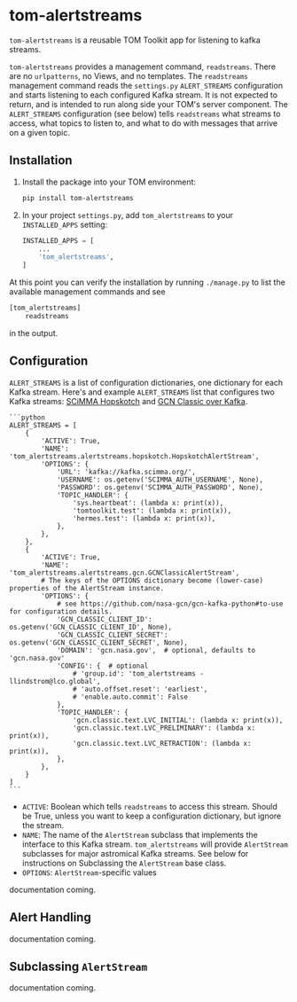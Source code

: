 # tom-alertstreams

`tom-alertstreams` is a reusable TOM Toolkit app for listening to kafka streams.

`tom-alertstreams` provides a management command, `readstreams`. There are no `urlpatterns`,
no Views, and no templates. The `readstreams` management command reads the `settings.py` `ALERT_STREAMS`
configuration and starts listening to each configured Kafka stream. It is not expected
to return, and is intended to run along side your TOM's server component. The `ALERT_STREAMS`
configuration (see below) tells `readstreams` what streams to access, what topics to listen to,
and what to do with messages that arrive on a given topic.

## Installation

1. Install the package into your TOM environment:
    ```bash
    pip install tom-alertstreams
   ```

2. In your project `settings.py`, add `tom_alertstreams` to your `INSTALLED_APPS` setting:

    ```python
    INSTALLED_APPS = [
        ...
        'tom_alertstreams',
    ]
    ```

At this point you can verify the installation by running `./manage.py` to list the available
management commands and see

   ```bash
   [tom_alertstreams]
       readstreams
   ```
in the output.

## Configuration

`ALERT_STREAMS` is a list of configuration dictionaries, one dictionary for each Kafka stream. Here's
and example `ALERT_STREAMS` list that configures two Kafka streams:
[SCiMMA Hopskotch](https://scimma.org/hopskotch.html) and
[GCN Classic over Kafka](https://gcn.nasa.gov/quickstart).

    ```python
    ALERT_STREAMS = [
        {
            'ACTIVE': True,
            'NAME': 'tom_alertstreams.alertstreams.hopskotch.HopskotchAlertStream',
            'OPTIONS': {
                'URL': 'kafka://kafka.scimma.org/',
                'USERNAME': os.getenv('SCIMMA_AUTH_USERNAME', None),
                'PASSWORD': os.getenv('SCIMMA_AUTH_PASSWORD', None),
                'TOPIC_HANDLER': {
                    'sys.heartbeat': (lambda x: print(x)),
                    'tomtoolkit.test': (lambda x: print(x)),
                    'hermes.test': (lambda x: print(x)),
                },
            },
        },
        {
            'ACTIVE': True,
            'NAME': 'tom_alertstreams.alertstreams.gcn.GCNClassicAlertStream',
            # The keys of the OPTIONS dictionary become (lower-case) properties of the AlertStream instance.
            'OPTIONS': {
                # see https://github.com/nasa-gcn/gcn-kafka-python#to-use for configuration details.
                'GCN_CLASSIC_CLIENT_ID': os.getenv('GCN_CLASSIC_CLIENT_ID', None),
                'GCN_CLASSIC_CLIENT_SECRET': os.getenv('GCN_CLASSIC_CLIENT_SECRET', None),
                'DOMAIN': 'gcn.nasa.gov',  # optional, defaults to 'gcn.nasa.gov'
                'CONFIG': {  # optional
                    # 'group.id': 'tom_alertstreams - llindstrom@lco.global',
                    # 'auto.offset.reset': 'earliest',
                    # 'enable.auto.commit': False
                },
                'TOPIC_HANDLER': {
                    'gcn.classic.text.LVC_INITIAL': (lambda x: print(x)),
                    'gcn.classic.text.LVC_PRELIMINARY': (lambda x: print(x)),
                    'gcn.classic.text.LVC_RETRACTION': (lambda x: print(x)),
                },
            },
        }
    ]
    ```

* `ACTIVE`: Boolean which tells `readstreams` to access this stream. Should be True, unless you want to
keep a configuration dictionary, but ignore the stream.
* `NAME`: The name of the `AlertStream` subclass that implements the interface to this Kafka stream. `tom_alertstreams`
will provide `AlertStream` subclasses for major astromical Kafka streams. See below for instructions on Subclassing
the `AlertStream` base class.
* `OPTIONS`: `AlertStream`-specific values

documentation coming.

## Alert Handling

documentation coming.
## Subclassing `AlertStream`

documentation coming.